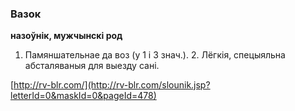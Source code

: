 ### Вазок
**назоўнік, мужчынскі род**

1. Памяншательнае да воз (у 1 і 3 знач.). 2. Лёгкія, спецыяльна абсталяваныя для выезду сані.

<a rel="author">[http://rv-blr.com/](http://rv-blr.com/slounik.jsp?letterId=0&maskId=0&pageId=478)</a>
